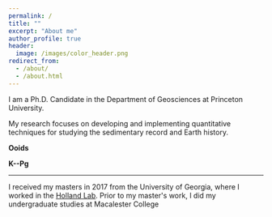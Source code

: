 ```yaml
---
permalink: /
title: ""
excerpt: "About me"
author_profile: true
header:
  image: /images/color_header.png
redirect_from: 
  - /about/
  - /about.html
---
```

I am a Ph.D. Candidate in the Department of Geosciences at Princeton University.

My research focuses on developing and implementing quantitative techniques for studying the sedimentary record and Earth history.

**Ooids** 

**K--Pg** 

---
I received my masters in 2017 from the University of Georgia, where I worked in the [Holland Lab](http://strata.uga.edu/). Prior to my master's work, I did my undergraduate studies at Macalester College

